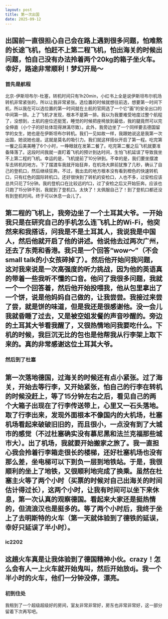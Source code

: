 ```yaml
---
layout: post
title: 第一次出国
date: 2025-09-12
---
```



出国前一直很担心自己会在路上遇到很多问题，怕难熬的长途飞机，怕赶不上第二程飞机，怕出海关的时候出问题，怕自己没有办法拎着两个20kg的箱子坐火车。
幸好，路途非常顺利！梦幻开局～
---
### 首先是航程
北京-伊斯坦布尔-杜塞，转机时间只有1h20min，小红书上全是说伊斯坦布尔机场转机非常紧张的，所以让我非常紧张。选位置的时候就想往前选，想要第一时间下机，所以我在可以选位置的第一时间就在土航的官网选了一个它“画”的安全出口的中间第一排。上了飞机才发现，根本不是第一排。我以为我要难受地度过整个航程了，没想到，土航的座位还挺宽，睡觉的时候把座椅放到最低，我的腿竟然可以完全伸直（小个子的好处体现得淋漓尽致）。此外，我旁边坐了一个同样要去德国留学的女生，她也是在伊斯坦布尔转机。我们一见如故一样，我跟她说这是我第一次出国，她说她也是。这就是莫名的吸引力。我们就这样搭伙开启了第一程。吃完第一餐之后美美睡了6个小时，一睁眼就在发第二餐了。吃完第二餐之后飞机就要准备降落了。这段时间我就一直盯着飞机的预计到达时间，生怕飞机延误了导致我坐不上第二程的飞机。幸运的是，飞机提前了10分钟到。不幸的是，我们要坐摆渡车去转机的地方。下了摆渡车我就开始狂奔，在机场大屏前犹豫了几秒，确认了自己的登机口，然后继续狂奔。不过，我出去的地方根本没有看到橙色的快速转机口，只有红色的国际转机口。还好很快到了转机的安检口，人也不多，过安检应该总共只花了5分钟。我的登机口在比较远的f口，过了安检之后又开始狂奔。应该也只跑了15分钟不到，我就到了登机口。太快了！太佩服自己了！到了登机口都还没有到登机时间。终于可以休息一会儿了。

第二程的飞机上，我旁边坐了一个土耳其大爷。一开始我只是在研究自己的手机怎么连飞机上的Wi-Fi，他突然来和我搭话，问我是不是土耳其人，我说我是中国人，然后他就开启了他的讲述。他说他去过两次广州，还去了东莞和香港。我只是一个回答“wow～”（不会small talk的小女孩碎掉了）。然后他开始问我问题，这对我来说是一次高强度的听力挑战，因为他的英语真的带着一些我听不懂的口音。他问了我很多问题，我就一个一个回答着，然后他开始投喂我，他从包里拿出了一个饼，说是他妈妈自己做的，让我尝尝。我接过来尝了尝，就是饼的味道，但是我还是很感谢他。没一会儿我就昏睡了过去，又是被空姐发餐的声音吵醒的。旁边的土耳其大爷看我醒了，又很热情地问我要吃什么。下机的时候，我巨沉无比的包也是他帮我从行李架上取下来的。真的非常感谢这位土耳其大爷。
---
### 然后到了杜塞
第一次落地德国，过海关的时候还有点小紧张。过了海关，开始去等行李，又开始紧张，怕自己的行李在转机的时候没赶上，等了15分钟左右之后，看见自己的两个大箱子出现在了行李传送带上，心里又一石头落地。取了行李出来，发现外面根本不像国内的大机场，杜塞机场看起来破破旧旧的，而且很小，一点没有到了大城市的感觉（不过杜塞确实没有慕尼黑和法兰克福那些城市大）。出了机场，我就要开始搬家之旅了。我一直担心我会拎着行李箱走很长的楼梯，还好杜塞机场也没有那么差，坐电梯可以下到负一层到地铁站。于是，我很顺利的坐上了地铁，又很顺利地完成了换乘。虽然在杜塞主火等了两个小时（买票的时候对自己出海关的时间估计得过长），这两个小时，让我有时间可以坐下来休息，第一次认真的观察德国。看起来大家还是挺热情的，但流浪汉也是挺多的。等了两个小时后，我终于坐上了去明斯特的火车（第一天就体验到了德铁的延误，幸好只延误了半小时）。
---
### ic2202
这趟火车真是让我体验到了德国精神小伙。crazy！怎么会有人一上火车就开始鬼叫，然后开始放dj。我一个半小时的火车，他们一分钟没停，漂亮。
---
### 初到住处
我租到了一个超级超级好的房间，室友非常非常好，房东也非常非常好，这一部分留着下次再写吧。
